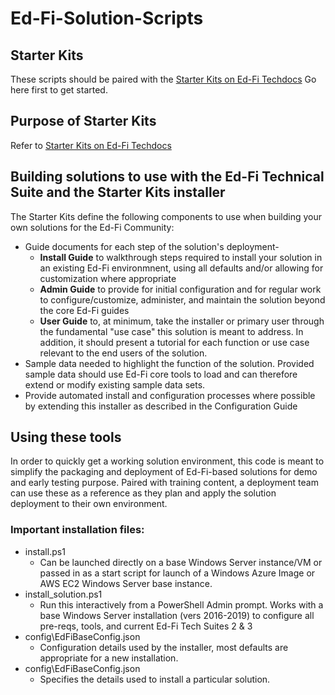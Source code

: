 # Ed-Fi-Solution-Scripts
## Starter Kits
These scripts should be paired with the [Starter Kits on Ed-Fi Techdocs](https://techdocs.ed-fi.org/display/SK/Starter+Kits) Go here first to get started.

## Purpose of Starter Kits
Refer to [Starter Kits on Ed-Fi Techdocs](https://techdocs.ed-fi.org/display/SK/Starter+Kits)

## Building solutions to use with the Ed-Fi Technical Suite and the Starter Kits installer
The Starter Kits define the following components to use when building your own solutions for the Ed-Fi Community:
* Guide documents for each step of the solution's deployment-
  * **Install Guide** to walkthrough steps required to install your solution in an existing Ed-Fi environmnent, using all defaults and/or allowing for customization where appropriate
  * **Admin Guide** to provide for initial configuration and for regular work to configure/customize, administer, and maintain the solution beyond the core Ed-Fi guides
  * **User Guide** to, at minimum, take the installer or primary user through the fundamental "use case" this solution is meant to address. In addition, it should present a tutorial for each function or use case relevant to the end users of the solution. 
* Sample data needed to highlight the function of the solution. Provided sample data should use Ed-Fi core tools to load and can therefore extend or modify existing sample data sets.
* Provide automated install and configuration processes where possible by extending this installer as described in the Configuration Guide

## Using these tools
In order to quickly get a working solution environment, this code is meant to simplify the packaging and deployment of Ed-Fi-based solutions for demo and early testing purpose.  Paired with training content, a deployment team can use these as a reference as they plan and apply the solution deployment to their own environment.

### Important installation files:
* install.ps1
  * Can be launched directly on a base Windows Server instance/VM or passed in as a start script for launch of a Windows Azure Image or AWS EC2 Windows Server base instance.
* install_solution.ps1
  * Run this interactively from a PowerShell Admin prompt. Works with a base Windows Server installation (vers 2016-2019) to configure all pre-reqs, tools, and current Ed-Fi Tech Suites 2 & 3
* config\EdFiBaseConfig.json
  * Configuration details used by the installer, most defaults are appropriate for a new installation.
* config\EdFiBaseConfig.json
  * Specifies the details used to install a particular solution.
